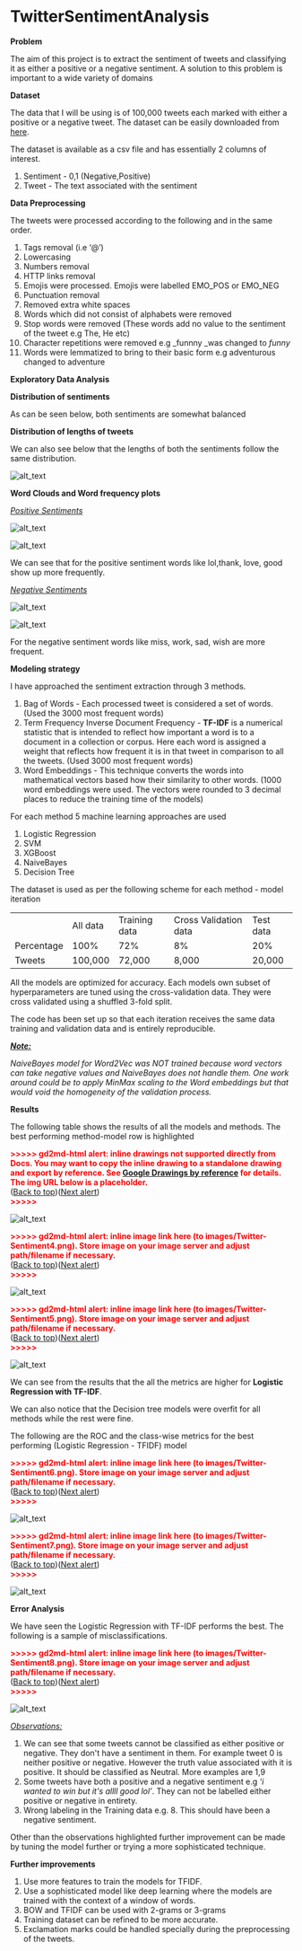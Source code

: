 # TwitterSentimentAnalysis
 
**Problem**

The aim of this project is to extract the sentiment of tweets and classifying it as either a positive or a negative sentiment. A solution to this problem is important to a wide variety of domains

**Dataset**

The data that I will be using is of 100,000 tweets each marked with either a positive or a negative tweet. The dataset can be easily downloaded from [here](https://datahack.analyticsvidhya.com/contest/practice-problem-twitter-sentiment-analysis/). 

The dataset is available as a csv file and has essentially 2 columns of interest.

1. Sentiment - 0,1 (Negative,Positive)
2. Tweet - The text associated with the sentiment

**Data Preprocessing**

The tweets were processed according to the following and in the same order.

1. Tags removal (i.e ‘@’)
2. Lowercasing
3. Numbers removal
4. HTTP links removal
5. Emojis were processed. Emojis were labelled EMO_POS or EMO_NEG 
6. Punctuation removal
7. Removed extra white spaces
8. Words which did not consist of alphabets were removed
9. Stop words were removed (These words add no value to the sentiment of the tweet e.g The, He etc)
10. Character repetitions were removed e.g _funnny _was changed to _funny_
11. Words were lemmatized to bring to their basic form e.g adventurous changed to adventure

**Exploratory Data Analysis**

**Distribution of sentiments**

As can be seen below, both sentiments are somewhat balanced

**Distribution of lengths of tweets**

We can also see below that the lengths of both the sentiments follow the same distribution.

![alt_text](images/0.png "image_tooltip")


**Word Clouds and Word frequency plots**

_<span style="text-decoration:underline;">Positive Sentiments</span>_

![alt_text](images/1.png "image_tooltip")

![alt_text](images/2.png "image_tooltip")

We can see that for the positive sentiment words like lol,thank, love, good show up more frequently.

_<span style="text-decoration:underline;">Negative Sentiments</span>_

![alt_text](images/3.png "image_tooltip")

![alt_text](images/4.png "image_tooltip")


For the negative sentiment words like miss, work, sad, wish are more frequent.

**Modeling strategy**

I have approached the sentiment extraction through 3 methods.



1. Bag of Words  - Each processed tweet is considered a set of words. (Used the 3000 most frequent words)
2. Term Frequency Inverse Document Frequency - **TF-IDF** is a numerical statistic that is intended to reflect how important a word is to a document in a collection or corpus. Here each word is assigned a weight that reflects how frequent it is in that tweet in comparison to all the tweets. (Used 3000 most frequent words)
3. Word Embeddings - This technique converts the words into mathematical vectors based how their similarity to other words. (1000 word embeddings were used. The vectors were rounded to 3 decimal places to reduce the training time of the models)

For each method 5 machine learning approaches are used 



1. Logistic Regression
2. SVM
3. XGBoost
4. NaiveBayes
5. Decision Tree

The dataset is used as per the following scheme for each method - model iteration


<table>
  <tr>
   <td>
   </td>
   <td>All data
   </td>
   <td>Training data
   </td>
   <td>Cross Validation data
   </td>
   <td>Test data
   </td>
  </tr>
  <tr>
   <td>Percentage
   </td>
   <td>100%
   </td>
   <td>72%
   </td>
   <td>8%
   </td>
   <td>20%
   </td>
  </tr>
  <tr>
   <td>Tweets
   </td>
   <td>100,000
   </td>
   <td>72,000
   </td>
   <td>8,000
   </td>
   <td>20,000
   </td>
  </tr>
</table>


All the models are optimized for accuracy. Each models own subset of hyperparameters are tuned using the cross-validation data. They were cross validated using a shuffled 3-fold split.

The code has been set up so that each iteration receives the same data training and validation data and is entirely reproducible.

**_<span style="text-decoration:underline;">Note:</span>_**

_NaiveBayes model for Word2Vec was NOT trained because word vectors can take negative values and NaiveBayes does not handle them. One work around could be to apply MinMax scaling to the Word embeddings but that would void the homogeneity of the validation process._

**Results**

The following table shows the results of all the models and methods. The best performing method-model row is highlighted



<p id="gdcalert5" ><span style="color: red; font-weight: bold">>>>>>  gd2md-html alert: inline drawings not supported directly from Docs. You may want to copy the inline drawing to a standalone drawing and export by reference. See <a href="https://github.com/evbacher/gd2md-html/wiki/Google-Drawings-by-reference">Google Drawings by reference</a> for details. The img URL below is a placeholder. </span><br>(<a href="#">Back to top</a>)(<a href="#gdcalert6">Next alert</a>)<br><span style="color: red; font-weight: bold">>>>>> </span></p>


![alt_text](images/5.png "image_tooltip")


<p id="gdcalert6" ><span style="color: red; font-weight: bold">>>>>>  gd2md-html alert: inline image link here (to images/Twitter-Sentiment4.png). Store image on your image server and adjust path/filename if necessary. </span><br>(<a href="#">Back to top</a>)(<a href="#gdcalert7">Next alert</a>)<br><span style="color: red; font-weight: bold">>>>>> </span></p>


![alt_text](images/6.png "image_tooltip")




<p id="gdcalert7" ><span style="color: red; font-weight: bold">>>>>>  gd2md-html alert: inline image link here (to images/Twitter-Sentiment5.png). Store image on your image server and adjust path/filename if necessary. </span><br>(<a href="#">Back to top</a>)(<a href="#gdcalert8">Next alert</a>)<br><span style="color: red; font-weight: bold">>>>>> </span></p>


![alt_text](images/7.png "image_tooltip")


We can see from the results that the all the metrics are higher for **Logistic Regression with TF-IDF**.

We can also notice that the Decision tree models were overfit for all methods while the rest were fine.

The following are the ROC and the class-wise metrics for the best performing (Logistic Regression - TFIDF) model



<p id="gdcalert8" ><span style="color: red; font-weight: bold">>>>>>  gd2md-html alert: inline image link here (to images/Twitter-Sentiment6.png). Store image on your image server and adjust path/filename if necessary. </span><br>(<a href="#">Back to top</a>)(<a href="#gdcalert9">Next alert</a>)<br><span style="color: red; font-weight: bold">>>>>> </span></p>


![alt_text](images/8.png "image_tooltip")




<p id="gdcalert9" ><span style="color: red; font-weight: bold">>>>>>  gd2md-html alert: inline image link here (to images/Twitter-Sentiment7.png). Store image on your image server and adjust path/filename if necessary. </span><br>(<a href="#">Back to top</a>)(<a href="#gdcalert10">Next alert</a>)<br><span style="color: red; font-weight: bold">>>>>> </span></p>


![alt_text](images/9.png "image_tooltip")


**Error Analysis**

We have seen the Logistic Regression with TF-IDF performs the best. The following is a sample of misclassifications.



<p id="gdcalert10" ><span style="color: red; font-weight: bold">>>>>>  gd2md-html alert: inline image link here (to images/Twitter-Sentiment8.png). Store image on your image server and adjust path/filename if necessary. </span><br>(<a href="#">Back to top</a>)(<a href="#gdcalert11">Next alert</a>)<br><span style="color: red; font-weight: bold">>>>>> </span></p>


![alt_text](images/10.png "image_tooltip")


_<span style="text-decoration:underline;">Observations:</span>_



1. We can see that some tweets cannot be classified as either positive or negative. They don't have a sentiment in them. For example tweet 0 is neither positive or negative. However the truth value associated with it is positive. It should be classified as Neutral. More examples are 1,9
2. Some tweets have both a positive and a negative sentiment e.g _‘i wanted to win but it's allll good lol’_. They can not be labelled either positive or negative in entirety. 
3. Wrong labeling in the Training data e.g. 8. This should have been a negative sentiment.

Other than the observations highlighted further improvement can be made by tuning the model further or trying a more sophisticated technique.

**Further improvements**



1. Use more features to train the models for TFIDF.
2. Use a sophisticated model like deep learning where the models are trained with the context of a window of words.
3. BOW and TFIDF can be used with 2-grams or 3-grams
4. Training dataset can be refined to be more accurate.
5. Exclamation marks could be handled specially during the preprocessing of the tweets.

